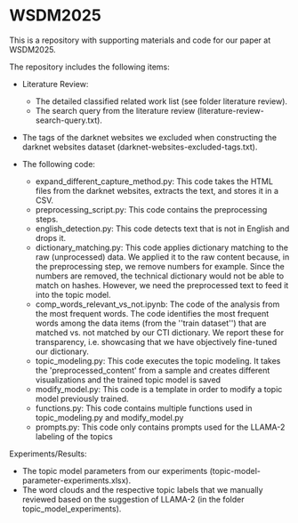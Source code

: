 # WSDM2025
This is a repository with supporting materials and code for our paper at WSDM2025.

The repository includes the following items:
- Literature Review:
    - The detailed classified related work list (see folder literature review).
    - The search query from the literature review (literature-review-search-query.txt).
      
- The tags of the darknet websites we excluded when constructing the darknet websites dataset (darknet-websites-excluded-tags.txt).

- The following code:
    - expand_different_capture_method.py: This code takes the HTML files from the darknet websites, extracts the text, and stores it in a CSV.
    - preprocessing_script.py: This code contains the preprocessing steps.
    - english_detection.py: This code detects text that is not in English and drops it.
    - dictionary_matching.py: This code applies dictionary matching to the raw (unprocessed) data. We applied it to the raw content because, in the preprocessing step, we remove numbers for example. Since the numbers are removed, the technical dictionary would not be able to match on hashes. However, we need the preprocessed text to feed it into the topic model.
    - comp_words_relevant_vs_not.ipynb: The code of the analysis from the most frequent words. The code identifies the most frequent words among the data items (from the ''train             dataset'') that are matched vs. not matched by our CTI dictionary. We report these for transparency, i.e. showcasing that we have objectively fine-tuned our dictionary.
    - topic_modeling.py: This code executes the topic modeling. It takes the 'preprocessed_content' from a sample and creates different visualizations and the trained topic model is saved
    - modify_model.py: This code is a template in order to modify a topic model previously trained.
    - functions.py: This code contains multiple functions used in topic_modeling.py and modify_model.py
    - prompts.py: This code only contains prompts used for the LLAMA-2 labeling of the topics

Experiments/Results:
- The topic model parameters from our experiments (topic-model-parameter-experiments.xlsx).
- The word clouds and the respective topic labels that we manually reviewed based on the suggestion of LLAMA-2 (in the folder topic_model_experiments).
